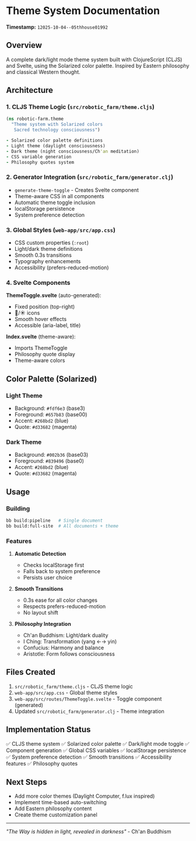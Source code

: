 # Theme System Documentation
**Timestamp:** `12025-10-04--05thhouse01992`

## Overview

A complete dark/light mode theme system built with ClojureScript (CLJS) and Svelte, using the Solarized color palette. Inspired by Eastern philosophy and classical Western thought.

## Architecture

### 1. CLJS Theme Logic (`src/robotic_farm/theme.cljs`)

```clojure
(ns robotic-farm.theme
  "Theme system with Solarized colors
   Sacred technology consciousness")

- Solarized color palette definitions
- Light theme (daylight consciousness)
- Dark theme (night consciousness/Ch'an meditation)
- CSS variable generation
- Philosophy quotes system
```

### 2. Generator Integration (`src/robotic_farm/generator.clj`)

- `generate-theme-toggle` - Creates Svelte component
- Theme-aware CSS in all components
- Automatic theme toggle inclusion
- localStorage persistence
- System preference detection

### 3. Global Styles (`web-app/src/app.css`)

- CSS custom properties (`:root`)
- Light/dark theme definitions
- Smooth 0.3s transitions
- Typography enhancements
- Accessibility (prefers-reduced-motion)

### 4. Svelte Components

**ThemeToggle.svelte** (auto-generated):
- Fixed position (top-right)
- 🌙/☀️ icons
- Smooth hover effects
- Accessible (aria-label, title)

**Index.svelte** (theme-aware):
- Imports ThemeToggle
- Philosophy quote display
- Theme-aware colors

## Color Palette (Solarized)

### Light Theme
- Background: `#fdf6e3` (base3)
- Foreground: `#657b83` (base00)
- Accent: `#268bd2` (blue)
- Quote: `#d33682` (magenta)

### Dark Theme  
- Background: `#002b36` (base03)
- Foreground: `#839496` (base0)
- Accent: `#268bd2` (blue)
- Quote: `#d33682` (magenta)

## Usage

### Building

```bash
bb build:pipeline   # Single document
bb build:full-site  # All documents + theme
```

### Features

1. **Automatic Detection**
   - Checks localStorage first
   - Falls back to system preference
   - Persists user choice

2. **Smooth Transitions**
   - 0.3s ease for all color changes
   - Respects prefers-reduced-motion
   - No layout shift

3. **Philosophy Integration**
   - Ch'an Buddhism: Light/dark duality
   - I Ching: Transformation (yang ←→ yin)
   - Confucius: Harmony and balance
   - Aristotle: Form follows consciousness

## Files Created

1. `src/robotic_farm/theme.cljs` - CLJS theme logic
2. `web-app/src/app.css` - Global theme styles
3. `web-app/src/routes/ThemeToggle.svelte` - Toggle component (generated)
4. Updated `src/robotic_farm/generator.clj` - Theme integration

## Implementation Status

✅ CLJS theme system
✅ Solarized color palette
✅ Dark/light mode toggle
✅ Component generation
✅ Global CSS variables
✅ localStorage persistence
✅ System preference detection
✅ Smooth transitions
✅ Accessibility features
✅ Philosophy quotes

## Next Steps

- Add more color themes (Daylight Computer, f.lux inspired)
- Implement time-based auto-switching
- Add Eastern philosophy content
- Create theme customization panel

---

*"The Way is hidden in light, revealed in darkness"* - Ch'an Buddhism
